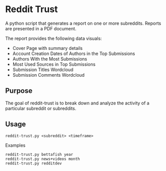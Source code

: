 # Reddit Trust
A python script that generates a report on one or more subreddits. Reports are presented in a PDF document.

The report provides the following data visuals:
- Cover Page with summary details
- Account Creation Dates of Authors in the Top Submissions
- Authors With the Most Submissions
- Most Used Sources in Top Submissions
- Submission Titles Wordcloud
- Submission Comments Wordcloud

## Purpose
The goal of reddit-trust is to break down and analyze the activity of a particular subreddit or subreddits.

## Usage
```
reddit-trust.py <subreddit> <timeframe>
```
Examples
```
reddit-trust.py bettafish year
reddit-trust.py news+videos month
reddit-trust.py redditdev
```

